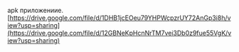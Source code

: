apk приложениие. [https://drive.google.com/file/d/1DHB1jcEOeu79YHPWcpzrUY72AnGp3i8h/view?usp=sharing](https://drive.google.com/file/d/12GBNeKpHcnNrTM7vei3Db0z9fue55VgK/view?usp=sharing)
